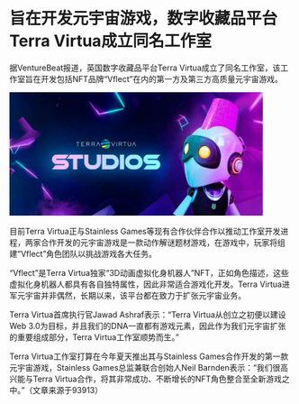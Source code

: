 # 旨在开发元宇宙游戏，数字收藏品平台Terra Virtua成立同名工作室




据VentureBeat报道，英国数字收藏品平台Terra Virtua成立了同名工作室，该工作室旨在开发包括NFT品牌“Vflect”在内的第一方及第三方高质量元宇宙游戏。

![收藏品工作室](sd.png)



目前Terra Virtua正与Stainless Games等现有合作伙伴合作以推动工作室开发进程，两家合作开发的元宇宙游戏是一款动作解谜题材游戏，在游戏中，玩家将组建“Vflect”角色团队以挑战游戏各大任务。

“Vflect”是Terra Virtua独家“3D动画虚拟化身机器人”NFT，正如角色描述，这些虚拟化身机器人都具有各自独特属性，因此非常适合游戏化开发。Terra Virtua进军元宇宙并非偶然，长期以来，该平台都在致力于扩张元宇宙业务。

Terra Virtua首席执行官Jawad Ashraf表示：“Terra Virtua从创立之初便以建设Web 3.0为目标，并且我们的DNA一直都有游戏元素，因此作为我们元宇宙扩张的重要组成部分，Terra Virtua工作室顺势而生。”

Terra Virtua工作室打算在今年夏天推出其与Stainless Games合作开发的第一款元宇宙游戏，Stainless Games总监兼联合创始人Neil Barnden表示：“我们很高兴能与Terra Virtua合作，将其非常成功、不断增长的NFT角色整合至全新游戏之中。”（文章来源于93913）
